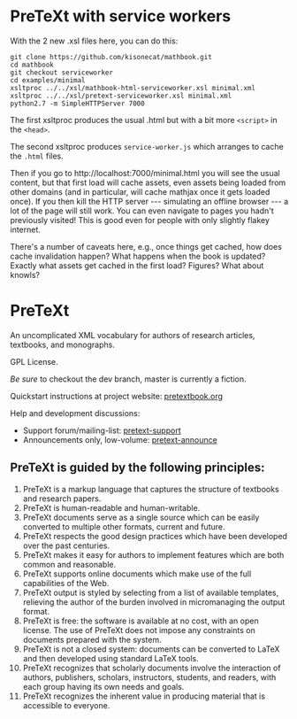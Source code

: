 PreTeXt with service workers
============================

With the 2 new .xsl files here, you can do this:

```
git clone https://github.com/kisonecat/mathbook.git
cd mathbook
git checkout serviceworker
cd examples/minimal
xsltproc ../../xsl/mathbook-html-serviceworker.xsl minimal.xml
xsltproc ../../xsl/pretext-serviceworker.xsl minimal.xml
python2.7 -m SimpleHTTPServer 7000
```

The first xsltproc produces the usual .html but with a bit more `<script>`
in the `<head>`.

The second xsltproc produces `service-worker.js` which arranges to
cache the `.html` files.

Then if you go to http://localhost:7000/minimal.html you will see the
usual content, but that first load will cache assets, even assets being
loaded from other domains (and in particular, will cache mathjax once it
gets loaded once).  If you then kill the HTTP server --- simulating an
offline browser --- a lot of the page will still work.  You can even
navigate to pages you hadn't previously visited!  This is good even for
people with only slightly flakey internet.

There's a number of caveats here, e.g., once things get cached, how
does cache invalidation happen?  What happens when the book is
updated?  Exactly what assets get cached in the first load?  Figures?
What about knowls?

PreTeXt
=======

An uncomplicated XML vocabulary for authors of research articles, textbooks, and monographs.

GPL License.

*Be sure* to checkout the dev branch, master is currently a fiction.

Quickstart instructions at project website:  [pretextbook.org](https://pretextbook.org)

Help and development discussions:
* Support forum/mailing-list: [pretext-support](https://groups.google.com/forum/#!forum/pretext-support)
* Announcements only, low-volume: [pretext-announce](https://groups.google.com/forum/#!forum/pretext-announce)


PreTeXt is guided by the following principles:
----------------------------------------------
1. PreTeXt is a markup language that captures the structure of
textbooks and research papers.
2. PreTeXt is human-readable and human-writable.
3. PreTeXt documents serve as a single source which can be
easily converted to multiple other formats, current and future.
4. PreTeXt respects the good design practices which have been
developed over the past centuries.
5. PreTeXt makes it easy for authors to implement features which
are both common and reasonable.
6. PreTeXt supports online documents which make use of the full
capabilities of the Web.
7. PreTeXt output is styled by selecting from a list of available
templates, relieving the author of the burden involved
in micromanaging the output format.
8. PreTeXt is free: the software is available at no cost, with an
open license. The use of PreTeXt does not impose any constraints
on documents prepared with the system.
9. PreTeXt is not a closed system: documents can be converted to
LaTeX and then developed using standard LaTeX tools.
10. PreTeXt recognizes that scholarly documents involve the
interaction of authors, publishers, scholars, instructors,
students, and readers, with each group having its own needs
and goals.
11. PreTeXt recognizes the inherent value in producing material
that is accessible to everyone.

